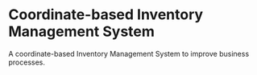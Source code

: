 # Coordinate-based Inventory Management System 
 A coordinate-based Inventory Management System to improve business processes.
